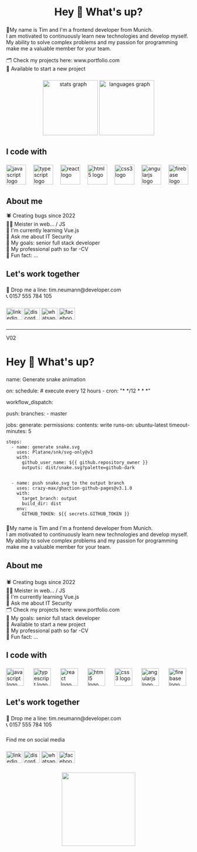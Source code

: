 

<h1 align="center">Hey 👋 What's up?</h1>

###

<p align="left">📌My name is Tim and I'm a frontend developer from Munich.<br>I am motivated to continuously learn new technologies and develop myself. My ability to solve complex problems and my passion for programming make me a valuable member for your team.</p>

<p align="left"> 🗂 Check my projects here: www.portfolio.com<br> 💼 Available to start a new project<br> </p>

###

<div align="center">
  <img src="https://github-readme-stats.vercel.app/api?username=Selina0501&hide_title=false&hide_rank=false&show_icons=true&include_all_commits=true&count_private=true&disable_animations=false&theme=dracula&locale=en&hide_border=false&order=1" height="150" alt="stats graph"  />
  <img src="https://github-readme-stats.vercel.app/api/top-langs?username=Selina0501&locale=en&hide_title=false&layout=compact&card_width=320&langs_count=5&theme=dracula&hide_border=false&order=2" height="150" alt="languages graph"  />
</div>

###

<h2 align="left">I code with</h2>

###

<div align="left">
  <img src="https://cdn.jsdelivr.net/gh/devicons/devicon/icons/javascript/javascript-original.svg" height="54" alt="javascript logo"  />
  <img width="12" />
  <img src="https://cdn.jsdelivr.net/gh/devicons/devicon/icons/typescript/typescript-original.svg" height="54" alt="typescript logo"  />
  <img width="12" />
  <img src="https://cdn.jsdelivr.net/gh/devicons/devicon/icons/react/react-original.svg" height="54" alt="react logo"  />
  <img width="12" />
  <img src="https://cdn.jsdelivr.net/gh/devicons/devicon/icons/html5/html5-original.svg" height="54" alt="html5 logo"  />
  <img width="12" />
  <img src="https://cdn.jsdelivr.net/gh/devicons/devicon/icons/css3/css3-original.svg" height="54" alt="css3 logo"  />
  <img width="12" />
  <img src="https://cdn.jsdelivr.net/gh/devicons/devicon/icons/angularjs/angularjs-original.svg" height="54" alt="angularjs logo"  />
  <img width="12" />
  <img src="https://cdn.jsdelivr.net/gh/devicons/devicon/icons/firebase/firebase-plain.svg" height="54" alt="firebase logo"  />
</div>

###

<h2 align="left">About me</h2>

<p align="left">🕷 Creating bugs since 2022<br>🧙‍♂️ Meister in web... / JS<br>🔭 I'm currently learning Vue.js<br>💬 Ask me about IT Security<br>🎯 My goals: senior full stack developer <br>📑 My professional path so far -CV<br>🎲 Fun fact: ...</p>

###

<h2 align="left">Let's work together</h2>

###

<p align="left">📨 Drop me a line: tim.neumann@developer.com<br>📞 0157 555 784 105</p>

###

<div align="left">
  <img src="https://raw.githubusercontent.com/maurodesouza/profile-readme-generator/master/src/assets/icons/social/linkedin/default.svg" width="44" height="32" alt="linkedin logo"  />
  <img src="https://raw.githubusercontent.com/maurodesouza/profile-readme-generator/master/src/assets/icons/social/discord/default.svg" width="44" height="32" alt="discord logo"  />
  <img src="https://raw.githubusercontent.com/maurodesouza/profile-readme-generator/master/src/assets/icons/social/whatsapp/default.svg" width="44" height="32" alt="whatsapp logo"  />
  <img src="https://raw.githubusercontent.com/maurodesouza/profile-readme-generator/master/src/assets/icons/social/facebook/default.svg" width="44" height="32" alt="facebook logo"  />
</div>

###
-------------------------------------------------------------------------------------------------------------------------------------------------------------------------------
V02

###

<h1 align="left">Hey 👋 What's up?</h1>

###

name: Generate snake animation

on:
  schedule: # execute every 12 hours
    - cron: "* */12 * * *"

  workflow_dispatch:

  push:
    branches:
    - master

jobs:
  generate:
    permissions:
      contents: write
    runs-on: ubuntu-latest
    timeout-minutes: 5

    steps:
      - name: generate snake.svg
        uses: Platane/snk/svg-only@v3
        with:
          github_user_name: ${{ github.repository_owner }}
          outputs: dist/snake.svg?palette=github-dark


      - name: push snake.svg to the output branch
        uses: crazy-max/ghaction-github-pages@v3.1.0
        with:
          target_branch: output
          build_dir: dist
        env:
          GITHUB_TOKEN: ${{ secrets.GITHUB_TOKEN }}
###

<p align="left">📌My name is Tim and I'm a frontend developer from Munich.<br>I am motivated to continuously learn new technologies and develop myself. My ability to solve complex problems and my passion for programming make me a valuable member for your team.</p>

###

<h2 align="left">About me</h2>

###

<p align="left">🕷 Creating bugs since 2022<br>🧙‍♂️ Meister in web... / JS<br>🔭 I'm currently learning Vue.js<br>💬 Ask me about IT Security<br>🗂 Check my projects here: www.portfolio.com<br>🎯 My goals: senior full stack developer <br>💼 Available to start a new project<br>📑 My professional path so far -CV<br>🎲 Fun fact: ...</p>

###

<h2 align="left">I code with</h2>

###

<div align="left">
  <img src="https://cdn.jsdelivr.net/gh/devicons/devicon/icons/javascript/javascript-original.svg" height="48" alt="javascript logo"  />
  <img width="18" />
  <img src="https://cdn.jsdelivr.net/gh/devicons/devicon/icons/typescript/typescript-original.svg" height="48" alt="typescript logo"  />
  <img width="18" />
  <img src="https://cdn.jsdelivr.net/gh/devicons/devicon/icons/react/react-original.svg" height="48" alt="react logo"  />
  <img width="18" />
  <img src="https://cdn.jsdelivr.net/gh/devicons/devicon/icons/html5/html5-original.svg" height="48" alt="html5 logo"  />
  <img width="18" />
  <img src="https://cdn.jsdelivr.net/gh/devicons/devicon/icons/css3/css3-original.svg" height="48" alt="css3 logo"  />
  <img width="18" />
  <img src="https://cdn.jsdelivr.net/gh/devicons/devicon/icons/angularjs/angularjs-original.svg" height="48" alt="angularjs logo"  />
  <img width="18" />
  <img src="https://cdn.jsdelivr.net/gh/devicons/devicon/icons/firebase/firebase-plain.svg" height="48" alt="firebase logo"  />
</div>

###

<h2 align="left">Let's work together</h2>

###

<p align="left">📨 Drop me a line: tim.neumann@developer.com<br>📞 0157 555 784 105</p>

###

<p align="left">Find me on social media</p>

###

<div align="left">
  <img src="https://raw.githubusercontent.com/maurodesouza/profile-readme-generator/master/src/assets/icons/social/linkedin/default.svg" width="44" height="32" alt="linkedin logo"  />
  <img src="https://raw.githubusercontent.com/maurodesouza/profile-readme-generator/master/src/assets/icons/social/discord/default.svg" width="44" height="32" alt="discord logo"  />
  <img src="https://raw.githubusercontent.com/maurodesouza/profile-readme-generator/master/src/assets/icons/social/whatsapp/default.svg" width="44" height="32" alt="whatsapp logo"  />
  <img src="https://raw.githubusercontent.com/maurodesouza/profile-readme-generator/master/src/assets/icons/social/facebook/default.svg" width="44" height="32" alt="facebook logo"  />
</div>

###
<div align="center">
  <img height="200" src="https://miro.medium.com/v2/resize:fit:1360/format:webp/1*IRGHmiGsa16stedQvIaZfw.gif"  />
</div>

###
